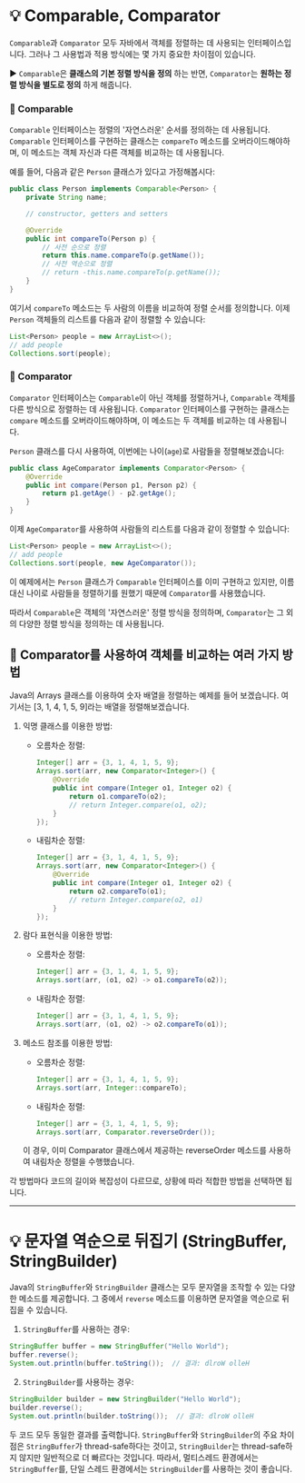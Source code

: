 # 💡 Comparable, Comparator
`Comparable`과 `Comparator` 모두 자바에서 객체를 정렬하는 데 사용되는 인터페이스입니다. 그러나 그 사용법과 적용 방식에는 몇 가지 중요한 차이점이 있습니다.

▶️ `Comparable`은 __클래스의 기본 정렬 방식을 정의__ 하는 반면, `Comparator`는 __원하는 정렬 방식을 별도로 정의__ 하게 해줍니다.
### 📌 Comparable
`Comparable` 인터페이스는 정렬의 '자연스러운' 순서를 정의하는 데 사용됩니다. `Comparable` 인터페이스를 구현하는 클래스는 `compareTo` 메소드를 오버라이드해야하며, 이 메소드는 객체 자신과 다른 객체를 비교하는 데 사용됩니다.

예를 들어, 다음과 같은 `Person` 클래스가 있다고 가정해봅시다:

```java
public class Person implements Comparable<Person> {
    private String name;

    // constructor, getters and setters

    @Override
    public int compareTo(Person p) {
        // 사전 순으로 정렬
        return this.name.compareTo(p.getName());
        // 사전 역순으로 정렬
        // return -this.name.compareTo(p.getName());
    }
}
```

여기서 `compareTo` 메소드는 두 사람의 이름을 비교하여 정렬 순서를 정의합니다. 이제 `Person` 객체들의 리스트를 다음과 같이 정렬할 수 있습니다:

```java
List<Person> people = new ArrayList<>();
// add people
Collections.sort(people);
```

### 📌 Comparator
`Comparator` 인터페이스는 `Comparable`이 아닌 객체를 정렬하거나, `Comparable` 객체를 다른 방식으로 정렬하는 데 사용됩니다. `Comparator` 인터페이스를 구현하는 클래스는 `compare` 메소드를 오버라이드해야하며, 이 메소드는 두 객체를 비교하는 데 사용됩니다.

`Person` 클래스를 다시 사용하여, 이번에는 나이(`age`)로 사람들을 정렬해보겠습니다:

```java
public class AgeComparator implements Comparator<Person> {
    @Override
    public int compare(Person p1, Person p2) {
        return p1.getAge() - p2.getAge();
    }
}
```

이제 `AgeComparator`를 사용하여 사람들의 리스트를 다음과 같이 정렬할 수 있습니다:

```java
List<Person> people = new ArrayList<>();
// add people
Collections.sort(people, new AgeComparator());
```

이 예제에서는 `Person` 클래스가 `Comparable` 인터페이스를 이미 구현하고 있지만, 이름 대신 나이로 사람들을 정렬하기를 원했기 때문에 `Comparator`를 사용했습니다.

따라서 `Comparable`은 객체의 '자연스러운' 정렬 방식을 정의하며, `Comparator`는 그 외의 다양한 정렬 방식을 정의하는 데 사용됩니다.

## 📍 Comparator를 사용하여 객체를 비교하는 여러 가지 방법
Java의 Arrays 클래스를 이용하여 숫자 배열을 정렬하는 예제를 들어 보겠습니다. 여기서는 [3, 1, 4, 1, 5, 9]라는 배열을 정렬해보겠습니다.

1. 익명 클래스를 이용한 방법:

   - 오름차순 정렬:

     ```java
     Integer[] arr = {3, 1, 4, 1, 5, 9};
     Arrays.sort(arr, new Comparator<Integer>() {
         @Override
         public int compare(Integer o1, Integer o2) {
             return o1.compareTo(o2);
             // return Integer.compare(o1, o2);
         }
     });
     ```

   - 내림차순 정렬:

     ```java
     Integer[] arr = {3, 1, 4, 1, 5, 9};
     Arrays.sort(arr, new Comparator<Integer>() {
         @Override
         public int compare(Integer o1, Integer o2) {
             return o2.compareTo(o1);
             // return Integer.compare(o2, o1)
         }
     });
     ```

2. 람다 표현식을 이용한 방법:

   - 오름차순 정렬:

     ```java
     Integer[] arr = {3, 1, 4, 1, 5, 9};
     Arrays.sort(arr, (o1, o2) -> o1.compareTo(o2));
     ```

   - 내림차순 정렬:

     ```java
     Integer[] arr = {3, 1, 4, 1, 5, 9};
     Arrays.sort(arr, (o1, o2) -> o2.compareTo(o1));
     ```

3. 메소드 참조를 이용한 방법:

   - 오름차순 정렬:

     ```java
     Integer[] arr = {3, 1, 4, 1, 5, 9};
     Arrays.sort(arr, Integer::compareTo);
     ```

   - 내림차순 정렬:

     ```java
     Integer[] arr = {3, 1, 4, 1, 5, 9};
     Arrays.sort(arr, Comparator.reverseOrder());
     ```

   이 경우, 이미 Comparator 클래스에서 제공하는 reverseOrder 메소드를 사용하여 내림차순 정렬을 수행했습니다.

각 방법마다 코드의 길이와 복잡성이 다르므로, 상황에 따라 적합한 방법을 선택하면 됩니다.

---

# 💡 문자열 역순으로 뒤집기 (StringBuffer, StringBuilder)
Java의 `StringBuffer`와 `StringBuilder` 클래스는 모두 문자열을 조작할 수 있는 다양한 메소드를 제공합니다. 그 중에서 `reverse` 메소드를 이용하면 문자열을 역순으로 뒤집을 수 있습니다.

1. `StringBuffer`를 사용하는 경우:

```java
StringBuffer buffer = new StringBuffer("Hello World");
buffer.reverse();
System.out.println(buffer.toString());  // 결과: dlroW olleH
```

2. `StringBuilder`를 사용하는 경우:

```java
StringBuilder builder = new StringBuilder("Hello World");
builder.reverse();
System.out.println(builder.toString());  // 결과: dlroW olleH
```

두 코드 모두 동일한 결과를 출력합니다. `StringBuffer`와 `StringBuilder`의 주요 차이점은 `StringBuffer`가 thread-safe하다는 것이고, `StringBuilder`는 thread-safe하지 않지만 일반적으로 더 빠르다는 것입니다. 따라서, 멀티스레드 환경에서는 `StringBuffer`를, 단일 스레드 환경에서는 `StringBuilder`를 사용하는 것이 좋습니다.

